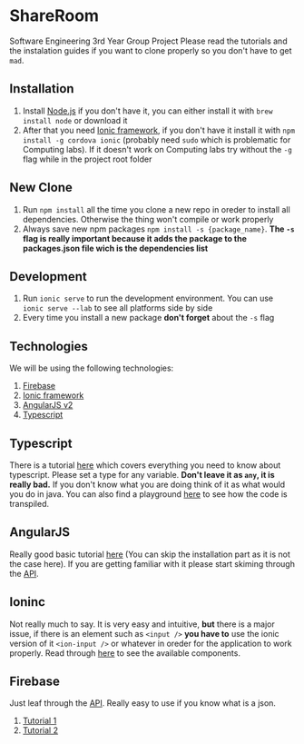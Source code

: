 # ShareRoom
Software Engineering 3rd Year Group Project
Please read the tutorials and the instalation guides if you want to clone properly so you don't have to get `mad`.
## Installation
1. Install [Node.js](https://nodejs.org/en/download/package-manager/) if you don't have it, you can either install it with `brew install node` or download it
2. After that you need [Ionic framework](https://ionicframework.com/getting-started/), if you don't have it install it with `npm install -g cordova ionic` (probably need `sudo` which is problematic for Computing labs). If it doesn't work on Computing labs try without the `-g` flag while in the project root folder

## New Clone
1. Run `npm install` all the time you clone a new repo in oreder to install all dependencies. Otherwise the thing won't compile or work properly
2. Always save new npm packages `npm install -s {package_name}`. **The `-s` flag is really important because it adds the package to the packages.json file wich is the dependencies list**

## Development
1. Run `ionic serve` to run the development environment. You can use `ionic serve --lab` to see all platforms side by side
2. Every time you install a new package **don't forget** about the `-s` flag

## Technologies
We will be using the following technologies:
1. [Firebase](https://firebase.google.com/docs/reference/js/)
2. [Ionic framework](https://ionicframework.com/docs/api/)
3. [AngularJS v2](https://angular.io/api)
4. [Typescript](https://www.typescriptlang.org/play/index.html)

## Typescript
There is a tutorial [here](https://www.youtube.com/watch?v=-PR_XqW9JJU) which covers everything you need to know about typescript.
Please set a type for any variable. **Don't leave it as `any`, it is really bad.**
If you don't know what you are doing think of it as what would you do in java. You can also find a playground [here](https://www.typescriptlang.org/play/index.html) to see how the code is transpiled.

## AngularJS
Really good basic tutorial [here](https://www.youtube.com/watch?v=_-CD_5YhJTA) (You can skip the installation part as it is not the case here).
If you are getting familiar with it please start skiming through the [API](https://angular.io/api).

## Ioninc
Not really much to say. It is very easy and intuitive, **but** there is a major issue, if there is an element such as `<input />` **you have to** use the ionic version of it `<ion-input />` or whatever in oreder for the application to work properly. Read through [here](https://ionicframework.com/docs/api/) to see the available components.

## Firebase
Just leaf through the [API](https://firebase.google.com/docs/reference/js/). Really easy to use if you know what is a json.
1. [Tutorial 1](https://www.youtube.com/watch?v=twmh82lvs1Q)
2. [Tutorial 2](https://www.youtube.com/watch?v=F6UWb9FNnj4)